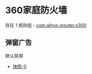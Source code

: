 # 360家庭防火墙

存在 1 规则组 - [com.qihoo.srouter.n300](/src/apps/com.qihoo.srouter.n300.ts)

## 弹窗广告

默认禁用

- [快照-0](https://i.gkd.li/import/13800011)
